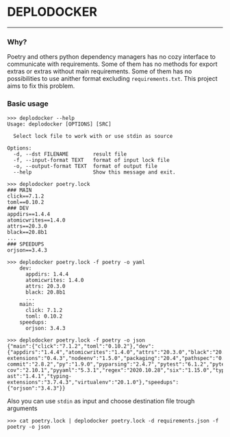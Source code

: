 # DEPLODOCKER
___________

### Why?

Poetry and others python dependency managers has no cozy interface to communicate with requirements.
Some of them has no methods for export extras or extras without main requirements.
Some of them has no possibilities to use anither format excluding `requirements.txt`.
This project aims to fix this problem.  


### Basic usage

```shell script
>>> deplodocker --help
Usage: deplodocker [OPTIONS] [SRC]

  Select lock file to work with or use stdin as source

Options:
  -d, --dst FILENAME        result file
  -f, --input-format TEXT   format of input lock file
  -o, --output-format TEXT  format of output file
  --help                    Show this message and exit.
```

```shell script
>>> deplodocker poetry.lock
### MAIN
click==7.1.2
toml==0.10.2
### DEV
appdirs==1.4.4
atomicwrites==1.4.0
attrs==20.3.0
black==20.8b1
...
### SPEEDUPS
orjson==3.4.3
```

```shell script
>>> deplodocker poetry.lock -f poetry -o yaml
    dev:
      appdirs: 1.4.4
      atomicwrites: 1.4.0
      attrs: 20.3.0
      black: 20.8b1
      ...
    main:
      click: 7.1.2
      toml: 0.10.2
    speedups:
      orjson: 3.4.3
```

```shell script
>>> deplodocker poetry.lock -f poetry -o json
{"main":{"click":"7.1.2","toml":"0.10.2"},"dev":{"appdirs":"1.4.4","atomicwrites":"1.4.0","attrs":"20.3.0","black":"20.8b1","cfgv":"3.2.0","colorama":"0.4.4","coverage":"5.3","distlib":"0.3.1","filelock":"3.0.12","identify":"1.5.9","iniconfig":"1.1.1","isort":"5.6.4","mypy-extensions":"0.4.3","nodeenv":"1.5.0","packaging":"20.4","pathspec":"0.8.0","pluggy":"0.13.1","pre-commit":"2.8.2","py":"1.9.0","pyparsing":"2.4.7","pytest":"6.1.2","pytest-cov":"2.10.1","pyyaml":"5.3.1","regex":"2020.10.28","six":"1.15.0","typed-ast":"1.4.1","typing-extensions":"3.7.4.3","virtualenv":"20.1.0"},"speedups":{"orjson":"3.4.3"}}
```

Also you can use `stdin` as input and choose destination file trough arguments
```shell script
>>> cat poetry.lock | deplodocker poetry.lock -d requirements.json -f poetry -o json
```